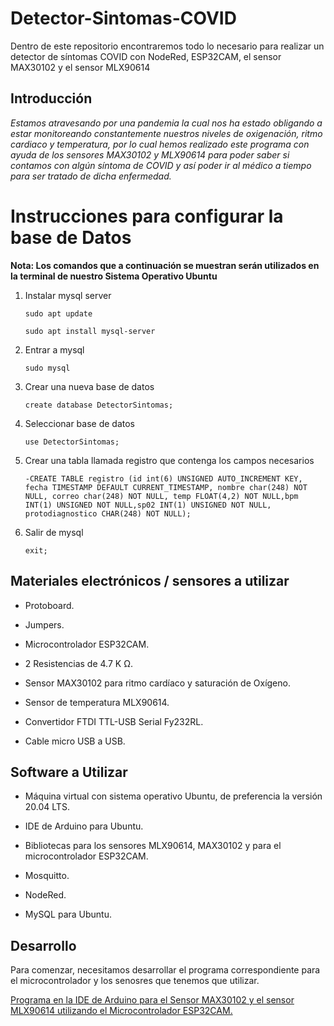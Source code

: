 # Detector-Sintomas-COVID
Dentro de este repositorio encontraremos todo lo necesario para realizar un detector de síntomas COVID con NodeRed, ESP32CAM, el sensor MAX30102 y el sensor MLX90614

## Introducción

*Estamos atravesando por una pandemia la cual nos ha estado obligando a estar monitoreando constantemente nuestros niveles de oxigenación, ritmo cardiaco y temperatura, por lo cual hemos realizado este programa con ayuda de los sensores MAX30102 y  MLX90614 para poder  saber si contamos con algún síntoma de COVID y así poder ir al médico a tiempo para ser tratado de dicha enfermedad.*

 # Instrucciones para configurar la base de Datos
**Nota: Los comandos que a continuación se muestran serán utilizados en la terminal de nuestro Sistema Operativo Ubuntu** 
1. Instalar mysql server
   
	`sudo apt update` 
	
	`sudo apt install mysql-server`
	
2. Entrar a mysql

	`sudo mysql`
	
3. Crear una nueva base de datos

	`create database DetectorSintomas;`
	
4. Seleccionar base de datos

	`use DetectorSintomas;`
	
5. Crear una tabla llamada registro que contenga los campos necesarios

	`-CREATE TABLE registro (id int(6) UNSIGNED AUTO_INCREMENT KEY, fecha TIMESTAMP DEFAULT CURRENT_TIMESTAMP, nombre char(248) NOT NULL, correo char(248) NOT NULL, temp FLOAT(4,2) NOT NULL,bpm INT(1) UNSIGNED NOT NULL,sp02 INT(1) UNSIGNED NOT NULL, protodiagnostico CHAR(248) NOT NULL);`
	
5. Salir de mysql

	`exit;`
	
## Materiales electrónicos / sensores a utilizar
- Protoboard.

- Jumpers.

- Microcontrolador ESP32CAM.

- 2 Resistencias de 4.7 K Ω.

- Sensor MAX30102 para ritmo cardíaco y saturación de Oxígeno.

- Sensor de temperatura MLX90614.

- Convertidor FTDI TTL-USB Serial Fy232RL.

- Cable micro USB a USB.

## Software a Utilizar
- Máquina virtual con sistema operativo Ubuntu, de preferencia la versión 20.04 LTS.
 
- IDE de Arduino para Ubuntu.
 
- Bibliotecas para los sensores MLX90614, MAX30102 y para el microcontrolador ESP32CAM.
 
- Mosquitto.
 
- NodeRed.

- MySQL para Ubuntu.

## Desarrollo 
Para comenzar, necesitamos desarrollar el programa correspondiente para el microcontrolador y los senosres que tenemos que utilizar.

  [Programa en la IDE de Arduino para el Sensor MAX30102 y el sensor MLX90614 utilizando el Microcontrolador ESP32CAM.](https://github.com/MiguelPM01/Detector-Sintomas-COVID/blob/main/ESP32CAM-MQTT-MLX90614-MAX30102-JSON/ESP32CAM-MQTT-MLX90614-MAX30102/ESP32CAM-MQTT-MLX90614-MAX30102.ino)
